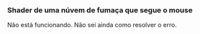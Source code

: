 ### Shader de uma núvem de fumaça que segue o mouse
Não está funcionando. Não sei ainda como resolver o erro. 
